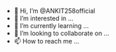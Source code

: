 - 👋 Hi, I’m @ANKIT258official
- 👀 I’m interested in ...
- 🌱 I’m currently learning ...
- 💞️ I’m looking to collaborate on ...
- 📫 How to reach me ...

<!---
ANKIT258official/ANKIT258official is a ✨ special ✨ repository because its `README.md` (this file) appears on your GitHub profile.
You can click the Preview link to take a look at your changes.
--->
